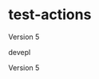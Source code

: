 # test-actions
<!--GAMFC-->Version 5<!--GAMFC-END-->

devepl

<!--GAMFC-->Version 5<!--GAMFC-END-->
